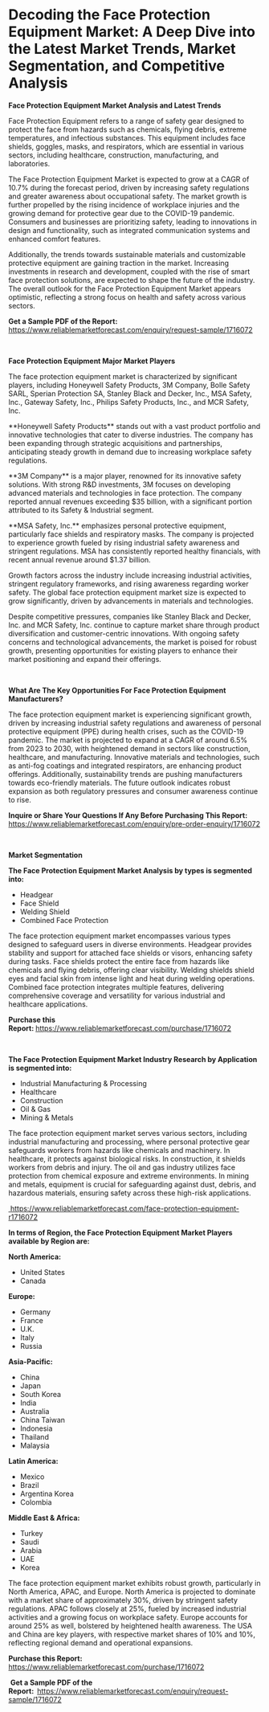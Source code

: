 <p><h1>Decoding the Face Protection Equipment Market: A Deep Dive into the Latest Market Trends, Market Segmentation, and Competitive Analysis</h1></p><p><strong>Face Protection Equipment Market Analysis and Latest Trends</strong></p>
<p><p>Face Protection Equipment refers to a range of safety gear designed to protect the face from hazards such as chemicals, flying debris, extreme temperatures, and infectious substances. This equipment includes face shields, goggles, masks, and respirators, which are essential in various sectors, including healthcare, construction, manufacturing, and laboratories.</p><p>The Face Protection Equipment Market is expected to grow at a CAGR of 10.7% during the forecast period, driven by increasing safety regulations and greater awareness about occupational safety. The market growth is further propelled by the rising incidence of workplace injuries and the growing demand for protective gear due to the COVID-19 pandemic. Consumers and businesses are prioritizing safety, leading to innovations in design and functionality, such as integrated communication systems and enhanced comfort features.</p><p>Additionally, the trends towards sustainable materials and customizable protective equipment are gaining traction in the market. Increasing investments in research and development, coupled with the rise of smart face protection solutions, are expected to shape the future of the industry. The overall outlook for the Face Protection Equipment Market appears optimistic, reflecting a strong focus on health and safety across various sectors.</p></p>
<p><strong>Get a Sample PDF of the Report:&nbsp;</strong> <a href="https://www.reliablemarketforecast.com/enquiry/request-sample/1716072?utm_campaign=3535&utm_medium=2&utm_source=Github&utm_content=ia&utm_term=16042025&utm_id=face-protection-equipment">https://www.reliablemarketforecast.com/enquiry/request-sample/1716072</a></p>
<p>&nbsp;</p>
<p><strong>Face Protection Equipment Major Market Players</strong></p>
<p><p>The face protection equipment market is characterized by significant players, including Honeywell Safety Products, 3M Company, Bolle Safety SARL, Sperian Protection SA, Stanley Black and Decker, Inc., MSA Safety, Inc., Gateway Safety, Inc., Philips Safety Products, Inc., and MCR Safety, Inc. </p><p>**Honeywell Safety Products** stands out with a vast product portfolio and innovative technologies that cater to diverse industries. The company has been expanding through strategic acquisitions and partnerships, anticipating steady growth in demand due to increasing workplace safety regulations.</p><p>**3M Company** is a major player, renowned for its innovative safety solutions. With strong R&D investments, 3M focuses on developing advanced materials and technologies in face protection. The company reported annual revenues exceeding $35 billion, with a significant portion attributed to its Safety & Industrial segment.</p><p>**MSA Safety, Inc.** emphasizes personal protective equipment, particularly face shields and respiratory masks. The company is projected to experience growth fueled by rising industrial safety awareness and stringent regulations. MSA has consistently reported healthy financials, with recent annual revenue around $1.37 billion.</p><p>Growth factors across the industry include increasing industrial activities, stringent regulatory frameworks, and rising awareness regarding worker safety. The global face protection equipment market size is expected to grow significantly, driven by advancements in materials and technologies.</p><p>Despite competitive pressures, companies like Stanley Black and Decker, Inc. and MCR Safety, Inc. continue to capture market share through product diversification and customer-centric innovations. With ongoing safety concerns and technological advancements, the market is poised for robust growth, presenting opportunities for existing players to enhance their market positioning and expand their offerings.</p></p>
<p>&nbsp;</p>
<p><strong>What Are The Key Opportunities For Face Protection Equipment Manufacturers?</strong></p>
<p><p>The face protection equipment market is experiencing significant growth, driven by increasing industrial safety regulations and awareness of personal protective equipment (PPE) during health crises, such as the COVID-19 pandemic. The market is projected to expand at a CAGR of around 6.5% from 2023 to 2030, with heightened demand in sectors like construction, healthcare, and manufacturing. Innovative materials and technologies, such as anti-fog coatings and integrated respirators, are enhancing product offerings. Additionally, sustainability trends are pushing manufacturers towards eco-friendly materials. The future outlook indicates robust expansion as both regulatory pressures and consumer awareness continue to rise.</p></p>
<p><strong>Inquire or Share Your Questions If Any Before Purchasing This Report:</strong> <a href="https://www.reliablemarketforecast.com/enquiry/pre-order-enquiry/1716072?utm_campaign=3535&utm_medium=2&utm_source=Github&utm_content=ia&utm_term=16042025&utm_id=face-protection-equipment">https://www.reliablemarketforecast.com/enquiry/pre-order-enquiry/1716072</a></p>
<p>&nbsp;</p>
<p><strong>Market Segmentation</strong></p>
<p><strong>The Face Protection Equipment Market Analysis by types is segmented into:</strong></p>
<p><ul><li>Headgear</li><li>Face Shield</li><li>Welding Shield</li><li>Combined Face Protection</li></ul></p>
<p><p>The face protection equipment market encompasses various types designed to safeguard users in diverse environments. Headgear provides stability and support for attached face shields or visors, enhancing safety during tasks. Face shields protect the entire face from hazards like chemicals and flying debris, offering clear visibility. Welding shields shield eyes and facial skin from intense light and heat during welding operations. Combined face protection integrates multiple features, delivering comprehensive coverage and versatility for various industrial and healthcare applications.</p></p>
<p><strong>Purchase this Report:&nbsp;</strong><a href="https://www.reliablemarketforecast.com/purchase/1716072?utm_campaign=3535&utm_medium=2&utm_source=Github&utm_content=ia&utm_term=16042025&utm_id=face-protection-equipment">https://www.reliablemarketforecast.com/purchase/1716072</a></p>
<p>&nbsp;</p>
<p><strong>The Face Protection Equipment Market Industry Research by Application is segmented into:</strong></p>
<p><ul><li>Industrial Manufacturing & Processing</li><li>Healthcare</li><li>Construction</li><li>Oil & Gas</li><li>Mining & Metals</li></ul></p>
<p><p>The face protection equipment market serves various sectors, including industrial manufacturing and processing, where personal protective gear safeguards workers from hazards like chemicals and machinery. In healthcare, it protects against biological risks. In construction, it shields workers from debris and injury. The oil and gas industry utilizes face protection from chemical exposure and extreme environments. In mining and metals, equipment is crucial for safeguarding against dust, debris, and hazardous materials, ensuring safety across these high-risk applications.</p></p>
<p><a href="https://www.reliablemarketforecast.com/face-protection-equipment-r1716072?utm_campaign=3535&utm_medium=2&utm_source=Github&utm_content=ia&utm_term=16042025&utm_id=face-protection-equipment">&nbsp;https://www.reliablemarketforecast.com/face-protection-equipment-r1716072</a></p>
<p><strong>In terms of Region, the Face Protection Equipment Market Players available by Region are:</strong></p>
<p>
    <p> <strong> North America: </strong>
        <ul>
            <li>United States</li>
            <li>Canada</li>
        </ul>
        </p> 
    <p> <strong> Europe: </strong>
        <ul>
            <li>Germany</li>
            <li>France</li>
            <li>U.K.</li>
            <li>Italy</li>
            <li>Russia</li>
        </ul>
        </p> 
    <p> <strong> Asia-Pacific: </strong>
        <ul>
            <li>China</li>
            <li>Japan</li>
            <li>South Korea</li>
            <li>India</li>
            <li>Australia</li>
            <li>China Taiwan</li>
            <li>Indonesia</li>
            <li>Thailand</li>
            <li>Malaysia</li>
        </ul>
        </p> 
    <p> <strong> Latin America: </strong>
        <ul>
            <li>Mexico</li>
            <li>Brazil</li>
            <li>Argentina Korea</li>
            <li>Colombia</li>
        </ul>
        </p> 
    <p> <strong> Middle East & Africa: </strong>
        <ul>
            <li>Turkey</li>
            <li>Saudi</li>
            <li>Arabia</li>
            <li>UAE</li>
            <li>Korea</li>
        </ul>
    </p>
    </p>
<p><p>The face protection equipment market exhibits robust growth, particularly in North America, APAC, and Europe. North America is projected to dominate with a market share of approximately 30%, driven by stringent safety regulations. APAC follows closely at 25%, fueled by increased industrial activities and a growing focus on workplace safety. Europe accounts for around 25% as well, bolstered by heightened health awareness. The USA and China are key players, with respective market shares of 10% and 10%, reflecting regional demand and operational expansions.</p></p>
<p><strong>Purchase this Report: </strong><a href="https://www.reliablemarketforecast.com/purchase/1716072?utm_campaign=3535&utm_medium=2&utm_source=Github&utm_content=ia&utm_term=16042025&utm_id=face-protection-equipment">https://www.reliablemarketforecast.com/purchase/1716072</a></p>
<p>&nbsp;<strong>Get a Sample PDF of the Report:&nbsp;&nbsp;</strong><a href="https://www.reliablemarketforecast.com/enquiry/request-sample/1716072?utm_campaign=3535&utm_medium=2&utm_source=Github&utm_content=ia&utm_term=16042025&utm_id=face-protection-equipment">https://www.reliablemarketforecast.com/enquiry/request-sample/1716072</a></p>
<p><strong></strong></p>
<p><p></p><p></p><p></p></p>